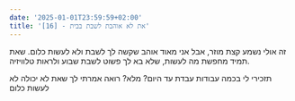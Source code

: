 ```yaml
---
date: '2025-01-01T23:59:59+02:00'
title: '[16] - את לא אוהבת לשבת בבית'
---
```

זה אולי נשמע קצת מוזר, אבל אני מאוד אוהב שקשה לך לשבת ולא לעשות כלום. שאת תמיד מחפשת מה לעשות, שלא בא לך פשוט לשבת שבוע ולראות טלוויזיה.

תזכירי לי בכמה עבודות עבדת עד היום? מלא?
רואה אמרתי לך שאת לא יכולה לא לעשות כלום
